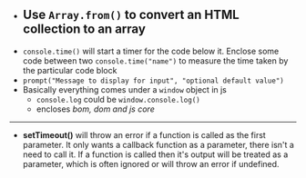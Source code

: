 - ## Use `Array.from()` to convert an HTML collection to an array
- `console.time()` will start a timer for the code below it. Enclose some code between two `console.time("name")` to measure the time taken by the particular code block
- `prompt("Message to display for input", "optional default value")`
- Basically everything comes under a `window` object in js
	- `console.log` could be `window.console.log()`
	- encloses *bom, dom and js core*

----

 - **setTimeout()** will throw an error if a function is called as the first parameter. It only wants a callback function as a parameter, there isn't a need to call it. If a function is called then it's output will be treated as a parameter, which is often ignored or will throw an error if undefined.
	
